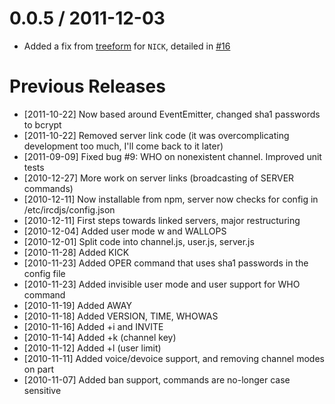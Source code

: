 0.0.5 / 2011-12-03
==================

  * Added a fix from [treeform](https://github.com/treeform) for `NICK`, detailed in [#16](https://github.com/alexyoung/ircd.js/issues/16)

Previous Releases
=================

* [2011-10-22] Now based around EventEmitter, changed sha1 passwords to bcrypt
* [2011-10-22] Removed server link code (it was overcomplicating development too much, I'll come back to it later)
* [2011-09-09] Fixed bug #9: WHO on nonexistent channel.  Improved unit tests
* [2010-12-27] More work on server links (broadcasting of SERVER commands)
* [2010-12-11] Now installable from npm, server now checks for config in /etc/ircdjs/config.json
* [2010-12-11] First steps towards linked servers, major restructuring
* [2010-12-04] Added user mode w and WALLOPS
* [2010-12-01] Split code into channel.js, user.js, server.js
* [2010-11-28] Added KICK
* [2010-11-23] Added OPER command that uses sha1 passwords in the config file
* [2010-11-23] Added invisible user mode and user support for WHO command
* [2010-11-19] Added AWAY
* [2010-11-18] Added VERSION, TIME, WHOWAS
* [2010-11-16] Added +i and INVITE
* [2010-11-14] Added +k (channel key)
* [2010-11-12] Added +l (user limit)
* [2010-11-11] Added voice/devoice support, and removing channel modes on part
* [2010-11-07] Added ban support, commands are no-longer case sensitive

